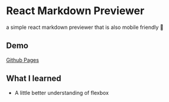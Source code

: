 # React Markdown Previewer

a simple react markdown previewer that is also mobile friendly 📱

## Demo

[Github Pages](https://dev-caspertheghost.github.io/react-markdown-previewer/)

## What I learned

- A little better understanding of flexbox
